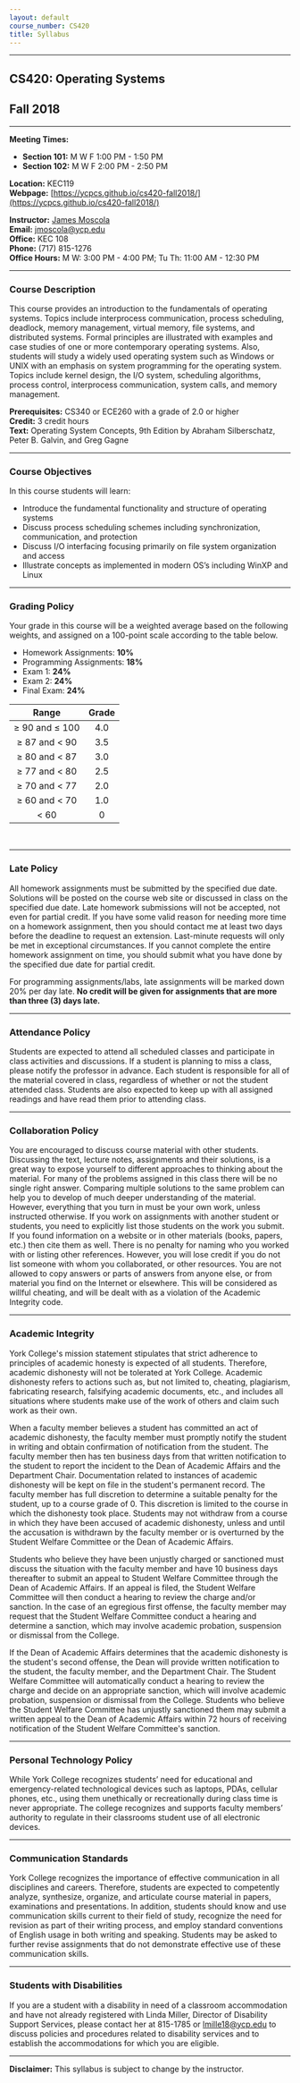 ```yaml
---
layout: default
course_number: CS420
title: Syllabus
---
```


--- --- --- --- --- --- --- --- --- --- --- --- --- --- --- --- --- --- --- --- --- --- --- ---

## CS420: Operating Systems

## Fall 2018

--- --- --- --- --- --- --- --- --- --- --- --- --- --- --- --- --- --- --- --- --- --- --- ---


**Meeting Times:**

 - **Section 101:**  M W F    1:00 PM - 1:50 PM<br>
 - **Section 102:**  M W F    2:00 PM - 2:50 PM<br>
 
**Location:** KEC119<br>
**Webpage:**  [https://ycpcs.github.io/cs420-fall2018/](https://ycpcs.github.io/cs420-fall2018/)

**Instructor:** [James Moscola](http://faculty.ycp.edu/~jmoscola/)<br>
**Email:** <jmoscola@ycp.edu><br>
**Office:** KEC 108<br>
**Phone:** (717) 815-1276<br>
**Office Hours:** M W: 3:00 PM - 4:00 PM;
		          Tu Th: 11:00 AM - 12:30 PM

--- --- --- --- --- --- --- --- --- --- --- --- --- --- --- --- --- --- --- --- --- --- --- ---



### Course Description

This course provides an introduction to the fundamentals of operating systems. Topics include interprocess communication, process scheduling, deadlock, memory management, virtual memory, file systems, and distributed systems. Formal principles are illustrated with examples and case studies of one or more contemporary operating systems. Also, students will study a widely used operating system such as Windows or UNIX with an emphasis on system programming for the operating system. Topics include kernel design, the I/O system, scheduling algorithms, process control, interprocess communication, system calls, and memory management.


**Prerequisites:**	CS340 or ECE260 with a grade of 2.0 or higher<br>
**Credit:**		3 credit hours<br>
**Text:**		Operating System Concepts, 9th Edition by Abraham Silberschatz, Peter B. Galvin, and Greg Gagne<br>

--- --- --- --- --- --- --- --- --- --- --- --- --- --- --- --- --- --- --- --- --- --- --- ---



### Course Objectives

In this course students will learn:

  - Introduce the fundamental functionality and structure of operating systems
  - Discuss process scheduling schemes including synchronization, communication, and protection 
  - Discuss I/O interfacing focusing primarily on file system organization and access 
  - Illustrate concepts as implemented in modern OS’s including WinXP and Linux

--- --- --- --- --- --- --- --- --- --- --- --- --- --- --- --- --- --- --- --- --- --- --- ---



### Grading Policy

Your grade in this course will be a weighted average based on the following weights, and assigned on a 100-point scale according to the table below.

  - Homework Assignments:  **10%**
  - Programming Assignments:  **18%**
  - Exam 1:  **24%**
  - Exam 2:  **24%**
  - Final Exam:  **24%**

| Range             |  Grade   |
|:-----------------:|:--------:|
| ≥ 90 and ≤ 100    |   4.0    |
| ≥ 87 and &lt; 90  |   3.5    |
| ≥ 80 and &lt; 87  |   3.0    |
| ≥ 77 and &lt; 80  |   2.5    |
| ≥ 70 and &lt; 77  |   2.0    |
| ≥ 60 and &lt; 70  |   1.0    |
| &lt; 60           |    0     |

<br>

--- --- --- --- --- --- --- --- --- --- --- --- --- --- --- --- --- --- --- --- --- --- --- ---



### Late Policy

All homework assignments must be submitted by the specified due date. Solutions will be posted on the course web site 
or discussed in class on the specified due date. Late homework submissions will not be accepted, not even for partial credit. 
If you have some valid reason for needing more time on a homework assignment, then you should contact me at least two days 
before the deadline to request an extension. Last-minute requests will only be met in exceptional circumstances. If you 
cannot complete the entire homework assignment on time, you should submit what you have done by the specified due date for 
partial credit.

For programming assignments/labs, late assignments will be marked down 20% per day late. 
**No credit will be given for assignments that are more than three (3) days late.**

--- --- --- --- --- --- --- --- --- --- --- --- --- --- --- --- --- --- --- --- --- --- --- ---



### Attendance Policy

Students are expected to attend all scheduled classes and participate in class activities and discussions. If a student is planning to miss a class, please notify the professor in advance. Each student is responsible for all of the material covered in class, regardless of whether or not the student attended class. Students are also expected to keep up with all assigned readings and have read them prior to attending class.

--- --- --- --- --- --- --- --- --- --- --- --- --- --- --- --- --- --- --- --- --- --- --- ---



### Collaboration Policy

You are encouraged to discuss course material with other students. Discussing the text, lecture notes, 
assignments and their solutions, is a great way to expose yourself to different approaches to thinking about 
the material. For many of the problems assigned in this class there will be no single right answer. Comparing multiple 
solutions to the same problem can help you to develop of much deeper understanding of the material. However, everything 
that you turn in must be your own work, unless instructed otherwise. If you work on assignments with another student or 
students, you need to explicitly list those students on the work you submit. If you found information on a website or 
in other materials (books, papers, etc.) then cite them as well. There is no penalty for naming who you worked with or 
listing other references. However, you will lose credit if you do not list someone with whom you collaborated, or other 
resources. You are not allowed to copy answers or parts of answers from anyone else, or from material you find on the 
Internet or elsewhere. This will be considered as willful cheating, and will be dealt with as a violation of the 
Academic Integrity code.

--- --- --- --- --- --- --- --- --- --- --- --- --- --- --- --- --- --- --- --- --- --- --- ---



### Academic Integrity

York College's mission statement stipulates that strict adherence to
principles of academic honesty is expected of all students. Therefore,
academic dishonesty will not be tolerated at York College. Academic
dishonesty refers to actions such as, but not limited to, cheating,
plagiarism, fabricating research, falsifying academic documents, etc.,
and includes all situations where students make use of the work of others
and claim such work as their own.

When a faculty member believes a student has committed an act of academic
dishonesty, the faculty member must promptly notify the student in writing
and obtain confirmation of notification from the student.  The faculty
member then has ten business days from that written notification to
the student to report the incident to the Dean of Academic Affairs and
the Department Chair. Documentation related to instances of academic
dishonesty will be kept on file in the student's permanent record. The
faculty member has full discretion to determine a suitable penalty for
the student, up to a course grade of 0.  This discretion is limited to
the course in which the dishonesty took place.  Students may not withdraw
from a course in which they have been accused of academic dishonesty,
unless and until the accusation is withdrawn by the faculty member or
is overturned by the Student Welfare Committee or the Dean of Academic
Affairs.

Students who believe they have been unjustly charged or sanctioned must
discuss the situation with the faculty member and have 10 business
days thereafter to submit an appeal to Student Welfare Committee
through the Dean of Academic Affairs. If an appeal is filed, the
Student Welfare Committee will then conduct a hearing to review the
charge and/or sanction.  In the case of an egregious first offense, the
faculty member may request that the Student Welfare Committee conduct a
hearing and determine a sanction, which may involve academic probation,
suspension or dismissal from the College.

If the Dean of Academic Affairs determines that the academic dishonesty is
the student's second offense, the Dean will provide written notification
to the student, the faculty member, and the Department Chair. The Student
Welfare Committee will automatically conduct a hearing to review the
charge and decide on an appropriate sanction, which will involve academic
probation, suspension or dismissal from the College. Students who believe
the Student Welfare Committee has unjustly sanctioned them may submit
a written appeal to the Dean of Academic Affairs within 72 hours of
receiving notification of the Student Welfare Committee's sanction.

--- --- --- --- --- --- --- --- --- --- --- --- --- --- --- --- --- --- --- --- --- --- --- ---



### Personal Technology Policy

While York College recognizes students’ need for educational and emergency-related technological devices such as laptops, PDAs, cellular phones, etc., using them unethically or recreationally during class time is never appropriate.  The college recognizes and supports faculty members’ authority to regulate in their classrooms student use of all electronic devices.

--- --- --- --- --- --- --- --- --- --- --- --- --- --- --- --- --- --- --- --- --- --- --- ---



### Communication Standards

York College recognizes the importance of effective communication in all disciplines and careers.  Therefore, students are expected to competently analyze, synthesize, organize, and articulate course material in papers, examinations and presentations.  In addition, students should know and use communication skills current to their field of study, recognize the need for revision as part of their writing process, and employ standard conventions of English usage in both writing and speaking.  Students may be asked to further revise assignments that do not demonstrate effective use of these communication skills.

--- --- --- --- --- --- --- --- --- --- --- --- --- --- --- --- --- --- --- --- --- --- --- ---



### Students with Disabilities

If you are a student with a disability in need of a classroom accommodation and have not already registered with Linda Miller, Director of Disability Support Services, please contact her at 815-1785 or [lmille18@ycp.edu](mailto:lmille18@ycp.edu) to discuss policies and procedures related to disability services and to establish the accommodations for which you are eligible.

--- --- --- --- --- --- --- --- --- --- --- --- --- --- --- --- --- --- --- --- --- --- --- ---



**Disclaimer:**	This syllabus is subject to change by the instructor.
